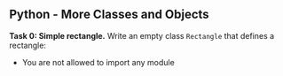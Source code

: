 ## Python - More Classes and Objects

**Task 0: Simple rectangle.**
Write an empty class `Rectangle` that defines a rectangle:
- You are not allowed to import any module
